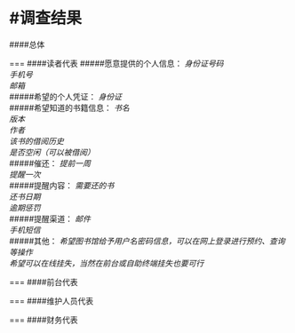 #调查结果
===
####总体

===
####读者代表
#####愿意提供的个人信息：
*身份证号码*<br>
*手机号*<br>
*邮箱*<br>
#####希望的个人凭证：
*身份证*<br>
#####希望知道的书籍信息：
*书名*<br>
*版本*<br>
*作者*<br>
*该书的借阅历史*<br>
*是否空闲（可以被借阅）*<br>
#####催还：
*提前一周*<br>
*提醒一次*<br>
#####提醒内容：
*需要还的书*<br>
*还书日期*<br>
*逾期惩罚*<br>
#####提醒渠道：
*邮件*<br>
*手机短信*<br>
#####其他：
*希望图书馆给予用户名密码信息，可以在网上登录进行预约、查询等操作*<br>
*希望可以在线挂失，当然在前台或自助终端挂失也要可行*<br>

===
####前台代表

===
####维护人员代表

===
####财务代表
